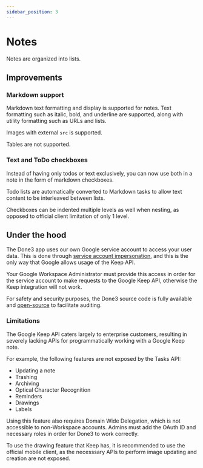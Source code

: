 ```yaml
---
sidebar_position: 3
---
```


# Notes

Notes are organized into lists.

## Improvements

### Markdown support

Markdown text formatting and display is supported for notes. Text formatting such as italic, bold, and underline are supported, along with utility formatting such as URLs and lists.

Images with external `src` is supported.

Tables are not supported.

### Text and ToDo checkboxes

Instead of having only todos or text exclusively, you can now use both in a note in the form of markdown checkboxes.

Todo lists are automatically converted to Markdown tasks to allow text content to be interleaved between lists.

Checkboxes can be indented multiple levels as well when nesting, as opposed to official client limitation of only 1 level.


## Under the hood

The Done3 app uses our own Google service account to access your user data. This is done through [service account impersonation](https://cloud.google.com/docs/authentication/use-service-account-impersonation), and this is the only way that Google allows usage of the Keep API.

Your Google Workspace Administrator must provide this access in order for the service account to make requests to the Google Keep API, otherwise the Keep integration will not work.

For safety and security purposes, the Done3 source code is fully available and [open-source](https://github.com/Ziinc/done3) to facilitate auditing.

### Limitations

The Google Keep API caters largely to enterprise customers, resulting in severely lacking APIs for programmatically working with a Google Keep note.

For example, the following features are not exposed by the Tasks API:

- Updating a note
- Trashing
- Archiving
- Optical Character Recognition
- Reminders
- Drawings
- Labels

Using this feature also requires Domain Wide Delegation, which is not accessible to non-Workspace accounts. Admins must add the OAuth ID and necessary roles in order for Done3 to work correctly.

To use the drawing feature that Keep has, it is recommended to use the official mobile client, as the necesssary APIs to perform image updating and creation are not exposed.
